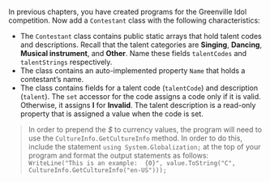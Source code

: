 In previous chapters, you have created programs for the Greenville Idol competition.
Now add a `Contestant` class with the following characteristics:
* The `Contestant` class contains public static arrays that hold talent codes and
descriptions. Recall that the talent categories are **Singing**, **Dancing**, **Musical instrument**, and **Other**.  Name these fields `talentCodes` and `talentStrings` respectively.
* The class contains an auto-implemented property `Name` that holds a contestant’s name.
* The class contains fields for a talent code (`talentCode`) and description (`talent`). The `set` accessor for the code assigns a code only if it is valid. Otherwise, it assigns **I** for **Invalid**. The talent description is a read-only property that is assigned a value when the code is set. 

> In order to prepend the *$* to currency values, the program will need to use the `CultureInfo.GetCultureInfo` method. In order to do this, include the statement `using System.Globalization;` at the top of your program and format the output statements as follows: `WriteLine("This is an example:  {0}", value.ToString("C", CultureInfo.GetCultureInfo("en-US")));`
<!--
{
    "CopyExercise": {
        "name": "GreenvilleRevenue.cs",
        "copyTarget": "/chapter8/cs01/student/GreenvilleRevenue.cs",
        "pasteTarget": "/GreenvilleRevenue.cs"
    }
}
-->
